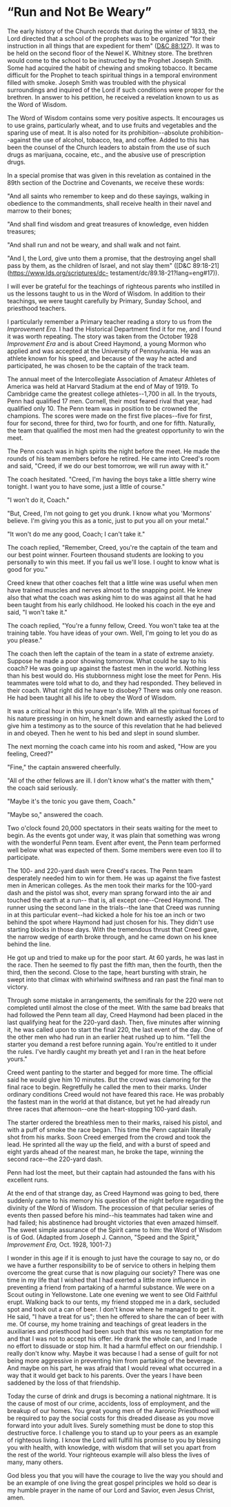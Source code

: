 # “Run and Not Be Weary”

The early history of the Church records that during the winter of 1833, the
Lord directed that a school of the prophets was to be organized "for their
instruction in all things that are expedient for them" ([D&amp;C
88:127](https://www.lds.org/scriptures/dc-testament/dc/88.127?lang=eng#126)).
It was to be held on the second floor of the Newel K. Whitney store. The
brethren would come to the school to be instructed by the Prophet Joseph
Smith. Some had acquired the habit of chewing and smoking tobacco. It became
difficult for the Prophet to teach spiritual things in a temporal environment
filled with smoke. Joseph Smith was troubled with the physical surroundings
and inquired of the Lord if such conditions were proper for the brethren. In
answer to his petition, he received a revelation known to us as the Word of
Wisdom.

The Word of Wisdom contains some very positive aspects. It encourages us to
use grains, particularly wheat, and to use fruits and vegetables and the
sparing use of meat. It is also noted for its prohibition--absolute
prohibition--against the use of alcohol, tobacco, tea, and coffee. Added to
this has been the counsel of the Church leaders to abstain from the use of
such drugs as marijuana, cocaine, etc., and the abusive use of prescription
drugs.

In a special promise that was given in this revelation as contained in the
89th section of the Doctrine and Covenants, we receive these words:

"And all saints who remember to keep and do these sayings, walking in
obedience to the commandments, shall receive health in their navel and marrow
to their bones;

"And shall find wisdom and great treasures of knowledge, even hidden
treasures;

"And shall run and not be weary, and shall walk and not faint.

"And I, the Lord, give unto them a promise, that the destroying angel shall
pass by them, as the children of Israel, and not slay them" ([D&amp;C
89:18-21](https://www.lds.org/scriptures/dc-
testament/dc/89.18-21?lang=eng#17)).

I will ever be grateful for the teachings of righteous parents who instilled
in us the lessons taught to us in the Word of Wisdom. In addition to their
teachings, we were taught carefully by Primary, Sunday School, and priesthood
teachers.

I particularly remember a Primary teacher reading a story to us from the
_Improvement Era._ I had the Historical Department find it for me, and I found
it was worth repeating. The story was taken from the October 1928 _Improvement
Era_ and is about Creed Haymond, a young Mormon who applied and was accepted
at the University of Pennsylvania. He was an athlete known for his speed, and
because of the way he acted and participated, he was chosen to be the captain
of the track team.

The annual meet of the Intercollegiate Association of Amateur Athletes of
America was held at Harvard Stadium at the end of May of 1919. To Cambridge
came the greatest college athletes--1,700 in all. In the tryouts, Penn had
qualified 17 men. Cornell, their most feared rival that year, had qualified
only 10. The Penn team was in position to be crowned the champions. The scores
were made on the first five places--five for first, four for second, three for
third, two for fourth, and one for fifth. Naturally, the team that qualified
the most men had the greatest opportunity to win the meet.

The Penn coach was in high spirits the night before the meet. He made the
rounds of his team members before he retired. He came into Creed's room and
said, "Creed, if we do our best tomorrow, we will run away with it."

The coach hesitated. "Creed, I'm having the boys take a little sherry wine
tonight. I want you to have some, just a little of course."

"I won't do it, Coach."

"But, Creed, I'm not going to get you drunk. I know what you 'Mormons'
believe. I'm giving you this as a tonic, just to put you all on your metal."

"It won't do me any good, Coach; I can't take it."

The coach replied, "Remember, Creed, you're the captain of the team and our
best point winner. Fourteen thousand students are looking to you personally to
win this meet. If you fail us we'll lose. I ought to know what is good for
you."

Creed knew that other coaches felt that a little wine was useful when men have
trained muscles and nerves almost to the snapping point. He knew also that
what the coach was asking him to do was against all that he had been taught
from his early childhood. He looked his coach in the eye and said, "I won't
take it."

The coach replied, "You're a funny fellow, Creed. You won't take tea at the
training table. You have ideas of your own. Well, I'm going to let you do as
you please."

The coach then left the captain of the team in a state of extreme anxiety.
Suppose he made a poor showing tomorrow. What could he say to his coach? He
was going up against the fastest men in the world. Nothing less than his best
would do. His stubbornness might lose the meet for Penn. His teammates were
told what to do, and they had responded. They believed in their coach. What
right did he have to disobey? There was only one reason. He had been taught
all his life to obey the Word of Wisdom.

It was a critical hour in this young man's life. With all the spiritual forces
of his nature pressing in on him, he knelt down and earnestly asked the Lord
to give him a testimony as to the source of this revelation that he had
believed in and obeyed. Then he went to his bed and slept in sound slumber.

The next morning the coach came into his room and asked, "How are you feeling,
Creed?"

"Fine," the captain answered cheerfully.

"All of the other fellows are ill. I don't know what's the matter with them,"
the coach said seriously.

"Maybe it's the tonic you gave them, Coach."

"Maybe so," answered the coach.

Two o'clock found 20,000 spectators in their seats waiting for the meet to
begin. As the events got under way, it was plain that something was wrong with
the wonderful Penn team. Event after event, the Penn team performed well below
what was expected of them. Some members were even too ill to participate.

The 100- and 220-yard dash were Creed's races. The Penn team desperately
needed him to win for them. He was up against the five fastest men in American
colleges. As the men took their marks for the 100-yard dash and the pistol was
shot, every man sprang forward into the air and touched the earth at a run--
that is, all except one--Creed Haymond. The runner using the second lane in
the trials--the lane that Creed was running in at this particular event--had
kicked a hole for his toe an inch or two behind the spot where Haymond had
just chosen for his. They didn't use starting blocks in those days. With the
tremendous thrust that Creed gave, the narrow wedge of earth broke through,
and he came down on his knee behind the line.

He got up and tried to make up for the poor start. At 60 yards, he was last in
the race. Then he seemed to fly past the fifth man, then the fourth, then the
third, then the second. Close to the tape, heart bursting with strain, he
swept into that climax with whirlwind swiftness and ran past the final man to
victory.

Through some mistake in arrangements, the semifinals for the 220 were not
completed until almost the close of the meet. With the same bad breaks that
had followed the Penn team all day, Creed Haymond had been placed in the last
qualifying heat for the 220-yard dash. Then, five minutes after winning it, he
was called upon to start the final 220, the last event of the day. One of the
other men who had run in an earlier heat rushed up to him. "Tell the starter
you demand a rest before running again. You're entitled to it under the rules.
I've hardly caught my breath yet and I ran in the heat before yours."

Creed went panting to the starter and begged for more time. The official said
he would give him 10 minutes. But the crowd was clamoring for the final race
to begin. Regretfully he called the men to their marks. Under ordinary
conditions Creed would not have feared this race. He was probably the fastest
man in the world at that distance, but yet he had already run three races that
afternoon--one the heart-stopping 100-yard dash.

The starter ordered the breathless men to their marks, raised his pistol, and
with a puff of smoke the race began. This time the Penn captain literally shot
from his marks. Soon Creed emerged from the crowd and took the lead. He
sprinted all the way up the field, and with a burst of speed and eight yards
ahead of the nearest man, he broke the tape, winning the second race--the
220-yard dash.

Penn had lost the meet, but their captain had astounded the fans with his
excellent runs.

At the end of that strange day, as Creed Haymond was going to bed, there
suddenly came to his memory his question of the night before regarding the
divinity of the Word of Wisdom. The procession of that peculiar series of
events then passed before his mind--his teammates had taken wine and had
failed; his abstinence had brought victories that even amazed himself. The
sweet simple assurance of the Spirit came to him: the Word of Wisdom is of
God. (Adapted from Joseph J. Cannon, "Speed and the Spirit," _Improvement
Era,_ Oct. 1928, 1001-7.)

I wonder in this age if it is enough to just have the courage to say no, or do
we have a further responsibility to be of service to others in helping them
overcome the great curse that is now plaguing our society? There was one time
in my life that I wished that I had exerted a little more influence in
preventing a friend from partaking of a harmful substance. We were on a Scout
outing in Yellowstone. Late one evening we went to see Old Faithful erupt.
Walking back to our tents, my friend stopped me in a dark, secluded spot and
took out a can of beer. I don't know where he managed to get it. He said, "I
have a treat for us"; then he offered to share the can of beer with me. Of
course, my home training and teachings of great leaders in the auxiliaries and
priesthood had been such that this was no temptation for me and that I was not
to accept his offer. He drank the whole can, and I made no effort to dissuade
or stop him. It had a harmful effect on our friendship. I really don't know
why. Maybe it was because I had a sense of guilt for not being more aggressive
in preventing him from partaking of the beverage. And maybe on his part, he
was afraid that I would reveal what occurred in a way that it would get back
to his parents. Over the years I have been saddened by the loss of that
friendship.

Today the curse of drink and drugs is becoming a national nightmare. It is the
cause of most of our crime, accidents, loss of employment, and the breakup of
our homes. You great young men of the Aaronic Priesthood will be required to
pay the social costs for this dreaded disease as you move forward into your
adult lives. Surely something must be done to stop this destructive force. I
challenge you to stand up to your peers as an example of righteous living. I
know the Lord will fulfill his promise to you by blessing you with health,
with knowledge, with wisdom that will set you apart from the rest of the
world. Your righteous example will also bless the lives of many, many others.

God bless you that you will have the courage to live the way you should and be
an example of one living the great gospel principles we hold so dear is my
humble prayer in the name of our Lord and Savior, even Jesus Christ, amen.

